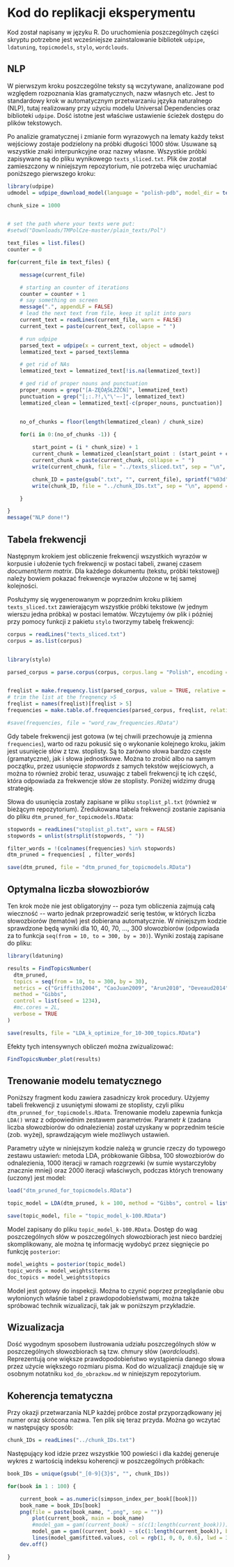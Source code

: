 
# Kod do replikacji eksperymentu


Kod został napisany w języku R. Do uruchomienia poszczególnych części skryptu potrzebne jest wcześniejsze zainstalowanie bibliotek `udpipe`, `ldatuning`, `topicmodels`, `stylo`, `wordclouds`.



## NLP

W pierwszym kroku poszczególne teksty są wczytywane, analizowane pod względem rozpoznania klas gramatycznych, nazw własnych etc. Jest to standardowy krok w automatycznym przetwarzaniu języka naturalnego (NLP), tutaj realizowany przy użyciu modelu Universal Dependencies oraz biblioteki `udpipe`. Dość istotne jest właściwe ustawienie ścieżek dostępu do plików tekstowych. 

Po analizie gramatycznej i zmianie form wyrazowych na lematy każdy tekst wejściowy zostaje podzielony na próbki długości 1000 słów. Usuwane są wszystkie znaki interpunkcyjne oraz nazwy własne. Wszystkie próbki zapisywane są do pliku wynikowego `texts_sliced.txt`. Plik ów został zamieszczony w niniejszym repozytorium, nie potrzeba więc uruchamiać poniższego pierwszego kroku:



``` R
library(udpipe)
udmodel = udpipe_download_model(language = "polish-pdb", model_dir = tempdir())

chunk_size = 1000


# set the path where your texts were put:
#setwd("Downloads/TMPolCze-master/plain_texts/Pol")

text_files = list.files()
counter = 0

for(current_file in text_files) {

	message(current_file)

    # starting an counter of iterations
    counter = counter + 1
    # say something on screen
    message(".", appendLF = FALSE)
    # lead the next text from file, keep it split into pars
    current_text = readLines(current_file, warn = FALSE)
    current_text = paste(current_text, collapse = " ")

    # run udpipe
    parsed_text = udpipe(x = current_text, object = udmodel)
    lemmatized_text = parsed_text$lemma

    # get rid of NAs
    lemmatized_text = lemmatized_text[!is.na(lemmatized_text)]

    # ged rid of proper nouns and punctuation
    proper_nouns = grep("[A-ZĘÓĄŚŁŻŹĆŃ]", lemmatized_text)
    punctuation = grep("[;:.?!,\"\'—-]", lemmatized_text)
    lemmatized_clean = lemmatized_text[-c(proper_nouns, punctuation)]


    no_of_chunks = floor(length(lemmatized_clean) / chunk_size)

    for(i in 0:(no_of_chunks -1)) {
    
	    start_point = (i * chunk_size) + 1
	    current_chunk = lemmatized_clean[start_point : (start_point + chunk_size)]
	    current_chunk = paste(current_chunk, collapse = " ")
        write(current_chunk, file = "../texts_sliced.txt", sep = "\n", append = TRUE)

        chunk_ID = paste(gsub(".txt", "", current_file), sprintf("%03d", i), sep = "_")
        write(chunk_ID, file = "../chunk_IDs.txt", sep = "\n", append = TRUE)

    }

}
message("NLP done!")

```



## Tabela frekwencji 

Następnym krokiem jest obliczenie frekwencji wszystkich wyrazów w korpusie i ułożenie tych frekwencji w postaci tabeli, zwanej czasem _document/term matrix_. Dla każdego dokumentu (tekstu, próbki tekstowej) należy bowiem pokazać frekwencje wyrazów ułożone w tej samej kolejności.

Posłużymy się wygenerowanym w poprzednim kroku plikiem `texts_sliced.txt` zawierającym wszystkie próbki tekstowe (w jednym wierszu jedna próbka) w postaci lematów. Wczytujemy ów plik i później przy pomocy funkcji z pakietu `stylo` tworzymy tabelę frekwencji:


``` R
corpus = readLines("texts_sliced.txt")
corpus = as.list(corpus)


library(stylo)

parsed_corpus = parse.corpus(corpus, corpus.lang = "Polish", encoding = "UTF-8")


freqlist = make.frequency.list(parsed_corpus, value = TRUE, relative = FALSE)
# trim the list at the freqnency >5
freqlist = names(freqlist)[freqlist > 5]
frequencies = make.table.of.frequencies(parsed_corpus, freqlist, relative = FALSE)

#save(frequencies, file = "word_raw_frequencies.RData")
```

Gdy tabele frekwencji jest gotowa (w tej chwili przechowuje ją zmienna `frequencies`), warto od razu pokusić się o wykonanie kolejnego kroku, jakim jest usunięcie słów z tzw. stoplisty. Są to zarówno słowa bardzo częste (gramatyczne), jak i słowa jednostkowe. Można to zrobić albo na samym początku, przez usunięcie _stopwords_ z samych tekstów wejściowych, a można to również zrobić teraz, usuwając z tabeli frekwencji tę ich część, która odpowiada za frekwencje słów ze stoplisty. Poniżej widzimy drugą strategię.

Słowa do usunięcia zostały zapisane w pliku `stoplist_pl.txt` (również w bieżącym repozytorium). Zredukowana tabela frekwencji zostanie zapisania do pliku `dtm_pruned_for_topicmodels.RData`: 



``` R
stopwords = readLines("stoplist_pl.txt", warn = FALSE)
stopwords = unlist(strsplit(stopwords, " "))

filter_words = !(colnames(frequencies) %in% stopwords)
dtm_pruned = frequencies[ , filter_words]

save(dtm_pruned, file = "dtm_pruned_for_topicmodels.RData")
```


## Optymalna liczba słowozbiorów

Ten krok może nie jest obligatoryjny -- poza tym obliczenia zajmują całą wieczność -- warto jednak przeprowadzić serię testów, w których liczba słowozbiorów (tematów) jest dobierana automatycznie. W niniejszym kodzie sprawdzone będą wyniki dla 10, 40, 70, ..., 300 słowozbiorów (odpowiada za to funkcja `seq(from = 10, to = 300, by = 30)`). Wyniki zostają zapisane do pliku: 



``` R
library(ldatuning)

results = FindTopicsNumber(
  dtm_pruned,
  topics = seq(from = 10, to = 300, by = 30),
  metrics = c("Griffiths2004", "CaoJuan2009", "Arun2010", "Deveaud2014"),
  method = "Gibbs",
  control = list(seed = 1234),
  #mc.cores = 2L,
  verbose = TRUE
)

save(results, file = "LDA_k_optimize_for_10-300_topics.RData")
```

Efekty tych intensywnych obliczeń można zwizualizować:


``` R
FindTopicsNumber_plot(results)
```




## Trenowanie modelu tematycznego

Poniższy fragment kodu zawiera zasadniczy krok procedury. Użyjemy tabeli frekwencji z usuniętymi słowami ze stoplisty, czyli pliku `dtm_prunned_for_topicmodels.RData`. Trenowanie modelu zapewnia funkcja `LDA()` wraz z odpowiednim zestawem parametrów. Parametr _k_ (zadana liczba słowozbiorów do odnalezienia) został uzyskany w poprzednim teście (zob. wyżej), sprawdzającym wiele możliwych ustawień. 

Parametry użyte w niniejszym kodzie należą w gruncie rzeczy do typowego zestawu ustawień: metoda LDA, próbkowanie Gibbsa, 100 słowozbiorów do odnalezienia, 1000 iteracji w ramach rozgrzewki (w sumie wystarczyłoby znacznie mniej) oraz 2000 iteracji właściwych, podczas których trenowany (uczony) jest model:


``` R
load("dtm_pruned_for_topicmodels.RData")

topic_model = LDA(dtm_pruned, k = 100, method = "Gibbs", control = list(seed = 1234, burnin = 1000, thin = 100, iter = 1000, verbose = 1)) # also: 'alpha = 0.1' etc. 

save(topic_model, file = "topic_model_k-100.RData")
```

Model zapisany do pliku `topic_model_k-100.RData`. Dostęp do wag poszczególnych słów w poszczególnych słowozbiorach jest nieco bardziej skomplikowany, ale można tę informację wydobyć przez sięgnięcie po funkcję `posterior`:


``` R
model_weights = posterior(topic_model)
topic_words = model_weights$terms
doc_topics = model_weights$topics
```

Model jest gotowy do inspekcji. Można to czynić poprzez przeglądanie obu wyłonionych właśnie tabel z prawdopodobieństwami, można także spróbować technik wizualizacji, tak jak w poniższym przykładzie.


## Wizualizacja

Dość wygodnym sposobem ilustrowania udziału poszczególnych słów w poszczególnych słowozbiorach są tzw. chmury słów (_wordclouds_). Reprezentują one większe prawdopodobieństwo wystąpienia danego słowa przez użycie większego rozmiaru pisma. Kod do wizualizacji znajduje się w osobnym notatniku `kod_do_obrazkow.md` w niniejszym repozytorium.


## Koherencja tematyczna


Przy okazji przetwarzania NLP każdej próbce został przyporządkowany jej numer oraz skrócona nazwa. Ten plik się teraz przyda. Można go wczytać w następujący sposób:


``` R
chunk_IDs = readLines("../chunk_IDs.txt")
```

Następujący kod idzie przez wszystkie 100 powieści i dla każdej generuje wykres z wartością indeksu koherencji w poszczególnych próbkach:



``` R
book_IDs = unique(gsub("_[0-9]{3}$", "", chunk_IDs))

for(book in 1 : 100) {

    current_book = as.numeric(simpson_index_per_book[[book]])
    book_name = book_IDs[book]
    png(file = paste(book_name, ".png", sep = ""))
        plot(current_book, main = book_name)
        #model_gam = gam((current_book) ~ s(c(1:length(current_book))))
        model_gam = gam((current_book) ~ s(c(1:length(current_book)), bs = "cr") )
        lines(model_gam$fitted.values, col = rgb(1, 0, 0, 0.6), lwd = 3)
    dev.off()

}
```



